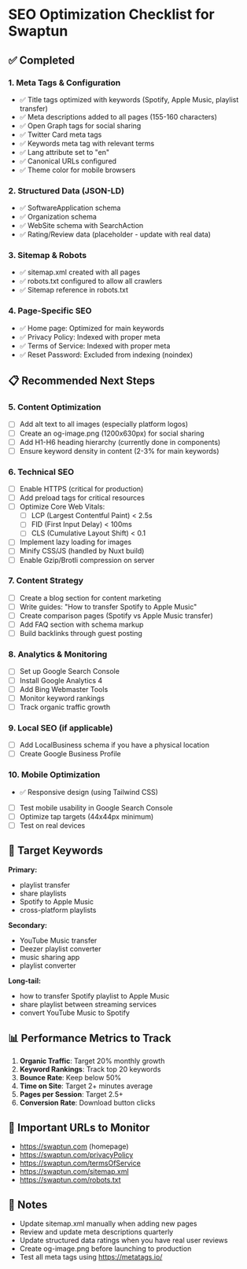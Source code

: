 # SEO Optimization Checklist for Swaptun

## ✅ Completed

### 1. Meta Tags & Configuration
- ✅ Title tags optimized with keywords (Spotify, Apple Music, playlist transfer)
- ✅ Meta descriptions added to all pages (155-160 characters)
- ✅ Open Graph tags for social sharing
- ✅ Twitter Card meta tags
- ✅ Keywords meta tag with relevant terms
- ✅ Lang attribute set to "en"
- ✅ Canonical URLs configured
- ✅ Theme color for mobile browsers

### 2. Structured Data (JSON-LD)
- ✅ SoftwareApplication schema
- ✅ Organization schema
- ✅ WebSite schema with SearchAction
- ✅ Rating/Review data (placeholder - update with real data)

### 3. Sitemap & Robots
- ✅ sitemap.xml created with all pages
- ✅ robots.txt configured to allow all crawlers
- ✅ Sitemap reference in robots.txt

### 4. Page-Specific SEO
- ✅ Home page: Optimized for main keywords
- ✅ Privacy Policy: Indexed with proper meta
- ✅ Terms of Service: Indexed with proper meta
- ✅ Reset Password: Excluded from indexing (noindex)

## 📋 Recommended Next Steps

### 5. Content Optimization
- [ ] Add alt text to all images (especially platform logos)
- [ ] Create an og-image.png (1200x630px) for social sharing
- [ ] Add H1-H6 heading hierarchy (currently done in components)
- [ ] Ensure keyword density in content (2-3% for main keywords)

### 6. Technical SEO
- [ ] Enable HTTPS (critical for production)
- [ ] Add preload tags for critical resources
- [ ] Optimize Core Web Vitals:
  - [ ] LCP (Largest Contentful Paint) < 2.5s
  - [ ] FID (First Input Delay) < 100ms
  - [ ] CLS (Cumulative Layout Shift) < 0.1
- [ ] Implement lazy loading for images
- [ ] Minify CSS/JS (handled by Nuxt build)
- [ ] Enable Gzip/Brotli compression on server

### 7. Content Strategy
- [ ] Create a blog section for content marketing
- [ ] Write guides: "How to transfer Spotify to Apple Music"
- [ ] Create comparison pages (Spotify vs Apple Music transfer)
- [ ] Add FAQ section with schema markup
- [ ] Build backlinks through guest posting

### 8. Analytics & Monitoring
- [ ] Set up Google Search Console
- [ ] Install Google Analytics 4
- [ ] Add Bing Webmaster Tools
- [ ] Monitor keyword rankings
- [ ] Track organic traffic growth

### 9. Local SEO (if applicable)
- [ ] Add LocalBusiness schema if you have a physical location
- [ ] Create Google Business Profile

### 10. Mobile Optimization
- ✅ Responsive design (using Tailwind CSS)
- [ ] Test mobile usability in Google Search Console
- [ ] Optimize tap targets (44x44px minimum)
- [ ] Test on real devices

## 🎯 Target Keywords

**Primary:**
- playlist transfer
- share playlists
- Spotify to Apple Music
- cross-platform playlists

**Secondary:**
- YouTube Music transfer
- Deezer playlist converter
- music sharing app
- playlist converter

**Long-tail:**
- how to transfer Spotify playlist to Apple Music
- share playlist between streaming services
- convert YouTube Music to Spotify

## 📊 Performance Metrics to Track

1. **Organic Traffic**: Target 20% monthly growth
2. **Keyword Rankings**: Track top 20 keywords
3. **Bounce Rate**: Keep below 50%
4. **Time on Site**: Target 2+ minutes average
5. **Pages per Session**: Target 2.5+
6. **Conversion Rate**: Download button clicks

## 🔗 Important URLs to Monitor

- https://swaptun.com (homepage)
- https://swaptun.com/privacyPolicy
- https://swaptun.com/termsOfService
- https://swaptun.com/sitemap.xml
- https://swaptun.com/robots.txt

## 📝 Notes

- Update sitemap.xml manually when adding new pages
- Review and update meta descriptions quarterly
- Update structured data ratings when you have real user reviews
- Create og-image.png before launching to production
- Test all meta tags using https://metatags.io/
